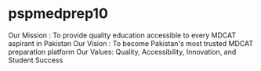 # pspmedprep10
Our Mission : To provide quality education accessible to every MDCAT aspirant in Pakistan  Our Vision : To become Pakistan's most trusted MDCAT preparation platform  Our Values: Quality, Accessibility, Innovation, and Student Success
